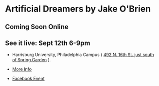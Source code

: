 # Artificial Dreamers by Jake O'Brien

## Coming Soon Online

## See it live: Sept 12th 6-9pm
- Harrisburg University, Philadelphia Campus ( [492 N. 16th St. just south of Spring Garden](https://www.google.com/maps/place/Harrisburg+University+-+Philadelphia+16th+St.+Entrance/@39.9620611,-75.166946,17z/data=!3m1!4b1!4m5!3m4!1s0x89c6c7d2607f9471:0x898145ec0971d60c!8m2!3d39.962057!4d-75.1647573) ).

- [More Info](http://www.phillygamemechanics.com/fringe/)
- [Facebook Event](https://www.facebook.com/events/290148258241266/)
